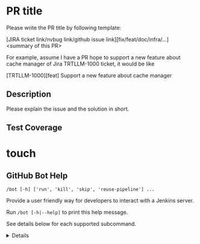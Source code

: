 
# PR title

Please write the PR title by following template:

[JIRA ticket link/nvbug link/github issue link][fix/feat/doc/infra/...] \<summary of this PR\>

For example, assume I have a PR hope to support a new feature about cache manager of Jira TRTLLM-1000 ticket, it would be like

[TRTLLM-1000][feat] Support a new feature about cache manager

## Description

Please explain the issue and the solution in short.

## Test Coverage

<!--
Please list clearly what are the relevant test(s) that can safeguard the changes in the PR. This helps us to ensure we have sufficient test coverage for the PR.
-->
# touch

## GitHub Bot Help

`/bot [-h] ['run', 'kill', 'skip', 'reuse-pipeline'] ...`

Provide a user friendly way for developers to interact with a Jenkins server.

Run `/bot [-h|--help]` to print this help message.

See details below for each supported subcommand.

<details>

`run  [--disable-fail-fast --skip-test --stage-list "A10-1, xxx" --gpu-type "A30, H100_PCIe" --add-multi-gpu-test --only-multi-gpu-test --disable-multi-gpu-test --post-merge --extra-stage "H100_PCIe-[Post-Merge]-1, xxx"]`

Launch build/test pipelines. All previously running jobs will be killed.

`--disable-fail-fast ` *(OPTIONAL)* : Disable fail fast on build/tests/infra failures.

`--skip-test ` *(OPTIONAL)* : Skip all test stages, but still run build stages, package stages and sanity check stages. Note: Does **NOT** update GitHub check status.

`--stage-list "A10-1, xxx"` *(OPTIONAL)* : Only run the specified test stages. Examples: "A10-1, xxx". Note: Does **NOT** update GitHub check status.

`--gpu-type "A30, H100_PCIe"` *(OPTIONAL)* : Only run the test stages on the specified GPU types. Examples: "A30, H100_PCIe". Note: Does **NOT** update GitHub check status.

`--only-multi-gpu-test ` *(OPTIONAL)* : Only run the multi-GPU tests. Note: Does **NOT** update GitHub check status.

`--disable-multi-gpu-test ` *(OPTIONAL)* : Disable the multi-GPU tests. Note: Does **NOT** update GitHub check status.

`--add-multi-gpu-test ` *(OPTIONAL)* : Force run the multi-GPU tests. Will also run L0 pre-merge pipeline.

`--post-merge ` *(OPTIONAL)* : Run the L0 post-merge pipeline instead of the ordinary L0 pre-merge pipeline.

`--extra-stage "H100_PCIe-[Post-Merge]-1, xxx"` *(OPTIONAL)* : Run the ordinary L0 pre-merge pipeline and specified test stages. Examples: --extra-stage "H100_PCIe-[Post-Merge]-1, xxx".

For guidance on mapping tests to stage names, see `docs/source/reference/ci-overview.md`.

### kill

`kill  `

Kill all running builds associated with pull request.

### skip

`skip --comment COMMENT `

Skip testing for latest commit on pull request. `--comment "Reason for skipping build/test"` is required. IMPORTANT NOTE: This is dangerous since lack of user care and validation can cause top of tree to break.

### reuse-pipeline

`reuse-pipeline `

Reuse a previous pipeline to validate current commit. This action will also kill all currently running builds associated with the pull request. IMPORTANT NOTE: This is dangerous since lack of user care and validation can cause top of tree to break.

</details>

